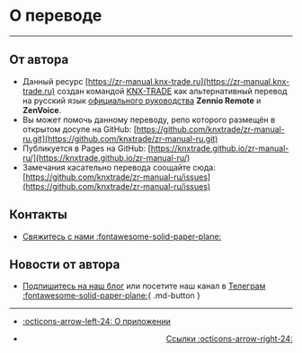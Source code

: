 # О переводе

------

## От автора

- Данный ресурс [https://zr-manual.knx-trade.ru](https://zr-manual.knx-trade.ru) создан командой [KNX-TRADE](https://knx-trade.ru) как альтернативный перевод на русский язык [официального руководства](https://web.zennioremote.com/assets/zr-manual/) **Zennio Remote** и **ZenVoice**.
- Вы может помочь данному переводу, репо которого размещён в открытом досупе на GitHub: [https://github.com/knxtrade/zr-manual-ru.git](https://github.com/knxtrade/zr-manual-ru.git)
- Публикуется в Pages на GitHub: [https://knxtrade.github.io/zr-manual-ru/](https://knxtrade.github.io/zr-manual-ru/)
- Замечания касательно перевода соощайте сюда: [https://github.com/knxtrade/zr-manual-ru/issues](https://github.com/knxtrade/zr-manual-ru/issues)

## Контакты

- [Свяжитесь с нами :fontawesome-solid-paper-plane:](https://abasta.ru/contactus)

## Новости от автора 

- [Подпишитесь на наш блог](https://knx-trade.ru/blog/news/alisa-vklyuchi-svet.html) или посетите наш канал в [Телеграм :fontawesome-solid-paper-plane:](https://t.me/knxtrade_news){ .md-button }

------

<div class="grid cards" markdown>

- <div class="card" style="text-align: left;">

    [:octicons-arrow-left-24: О приложении](/help/about/)

- <div class="card" style="text-align: right;">
  
    [Ссылки :octicons-arrow-right-24:](/help/links/)

</div></div></div>
